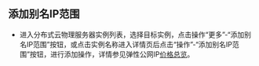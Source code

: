 ## 添加别名IP范围

- 进入分布式云物理服务器实例列表，选择目标实例，点击操作“更多”-“添加别名IP范围”按钮，或点击实例名称进入详情页后点击“操作”-“添加别名IP范围”按钮，进行添加操作，详情参见弹性公网IP[价格总览](../../Networking/Alisas-IP.md)。<br/>
